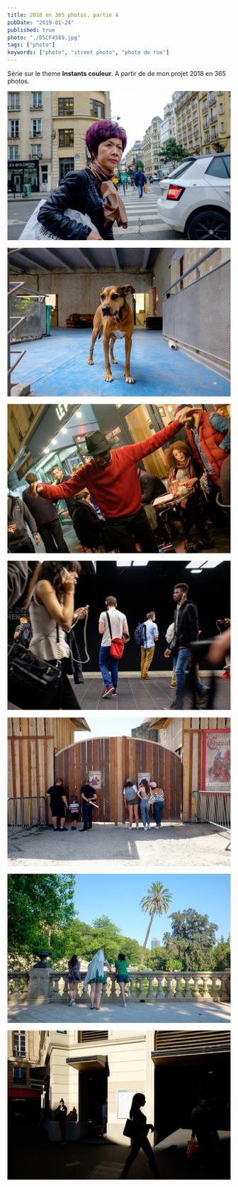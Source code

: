 ```yaml
---
title: 2018 en 365 photos, partie 4
pubDate: "2019-01-24"
published: true
photo: "./DSCF4589.jpg"
tags: ["photo"]
keywords: ["photo", "street photo", "photo de rue"]
---
```


Série sur le theme **Instants couleur**.
A partir de de mon projet 2018 en 365 photos.

![Photo](./DSCF9313.jpg)

![Photo](./DSCF0711.jpg)

![Photo](./DSCF4589.jpg)

![Photo](./DSCF9622.jpg)

![Photo](./DSCF1544.jpg)

![Photo](./DSCF1756.jpg)

![Photo](./DSCF0127.jpg)
